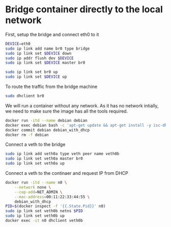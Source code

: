 # Bridge container directly to the local network

First, setup the bridge and connect eth0 to it
```bash
DEVICE=eth0
sudo ip link add name br0 type bridge
sudo ip link set $DEVICE down
sudo ip addr flush dev $DEVICE
sudo ip link set $DEVICE master br0

sudo ip link set br0 up
sudo ip link set $DEVICE up
```

To route the traffic from the bridge machine
```bash
sudo dhclient br0
```

We will run a container without any network. As it has no network intially, we need to make sure the image has all the tools required.
```bash
docker run -itd --name debian debian
docker exec debian bash -c 'apt-get update && apt-get install -y isc-dhcp-client iputils-ping'
docker commit debian debian_with_dhcp
docker rm -f debian
```

Connect a veth to the bridge
```bash
sudo ip link add veth0a type veth peer name veth0b
sudo ip link set veth0a master br0
sudo ip link set veth0a up
```

Connect a veth to the continaer and request IP from DHCP
```bash
docker run -itd --name n0 \
    --network none \
    --cap-add=NET_ADMIN \
    --mac-address=00:11:22:33:44:55 \
    debian_with_dhcp
PID=$(docker inspect -f '{{.State.Pid}}' n0)
sudo ip link set veth0b netns $PID
sudo ip link set veth0b up
docker exec -it n0 dhclient veth0b
```
